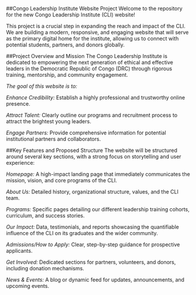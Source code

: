 ##Congo Leadership Institute Website Project
Welcome to the repository for the new Congo Leadership Institute (CLI) website!

This project is a crucial step in expanding the reach and impact of the CLI. We are building a modern, responsive, and engaging website that will serve as the primary digital home for the institute, allowing us to connect with potential students, partners, and donors globally.

##Project Overview and Mission
The Congo Leadership Institute is dedicated to empowering the next generation of ethical and effective leaders in the Democratic Republic of Congo (DRC) through rigorous training, mentorship, and community engagement.

*The goal of this website is to:*

*Enhance Credibility:* Establish a highly professional and trustworthy online presence.

*Attract Talent:* Clearly outline our programs and recruitment process to attract the brightest young leaders.

*Engage Partners:* Provide comprehensive information for potential institutional partners and collaborators.



##Key Features and Proposed Structure
The website will be structured around several key sections, with a strong focus on storytelling and user experience:

*Homepage:* A high-impact landing page that immediately communicates the mission, vision, and core programs of the CLI.

*About Us:* Detailed history, organizational structure, values, and the CLI team.

*Programs:* Specific pages detailing our different leadership training cohorts, curriculum, and success stories.

*Our Impact:* Data, testimonials, and reports showcasing the quantifiable influence of the CLI on its graduates and the wider community.

*Admissions/How to Apply:* Clear, step-by-step guidance for prospective applicants.

*Get Involved:* Dedicated sections for partners, volunteers, and donors, including donation mechanisms.

*News & Events:* A blog or dynamic feed for updates, announcements, and upcoming events.
